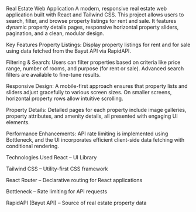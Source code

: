 Real Estate Web Application
A modern, responsive real estate web application built with React and Tailwind CSS. This project allows users to search, filter, and browse property listings for rent and sale. It features dynamic property details pages, responsive horizontal property sliders, pagination, and a clean, modular design.

Key Features
Property Listings:
Display property listings for rent and for sale using data fetched from the Bayut API via RapidAPI.

Filtering & Search:
Users can filter properties based on criteria like price range, number of rooms, and purpose (for rent or sale). Advanced search filters are available to fine-tune results.

Responsive Design:
A mobile-first approach ensures that property lists and sliders adjust gracefully to various screen sizes. On smaller screens, horizontal property rows allow intuitive scrolling.

Property Details:
Detailed pages for each property include image galleries, property attributes, and amenity details, all presented with engaging UI elements.

Performance Enhancements:
API rate limiting is implemented using Bottleneck, and the UI incorporates efficient client-side data fetching with conditional rendering.

Technologies Used
React – UI Library

Tailwind CSS – Utility-first CSS framework

React Router – Declarative routing for React applications

Bottleneck – Rate limiting for API requests

RapidAPI (Bayut API) – Source of real estate property data